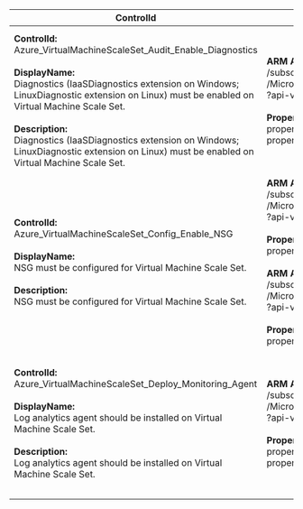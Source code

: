| ControlId | Dependent Azure API(s) and Properties | Control Spec |
|-----------|-------------------------------------|------------------|
| <b>ControlId:</b><br>Azure_VirtualMachineScaleSet_Audit_Enable_Diagnostics<br><br><b>DisplayName:</b><br>Diagnostics (IaaSDiagnostics extension on Windows; LinuxDiagnostic extension on Linux) must be enabled on Virtual Machine Scale Set.<br><br><b>Description: </b><br> Diagnostics (IaaSDiagnostics extension on Windows; LinuxDiagnostic extension on Linux) must be enabled on Virtual Machine Scale Set. |<b> ARM API to list all the VMSS configurations under the specified subscription: </b> <br> /subscriptions/{subscriptionId}/providers<br>/Microsoft.Compute/virtualMachineScaleSets<br>?api-version=2019-07-01 <br><br><b>Properties:</b><br> properties/storageProfile/osDisk/osType<br>properties/virtualMachineProfile/extensionProfile/extensions| <b>Scope: </b> All VMSS in a subscription<br><br><b>Config: </b><br> LinuxExtensionType:"LinuxDiagnostic"<br>LinuxExtensionPublisher:"Microsoft.OSTCExtensions"<br>WindowsExtensionType:"IaaSDiagnostics"<br>WindowsExtensionPublisher:"Microsoft.Azure.Diagnostics"<br><br><b>Passed: </b><br>Required diagnostics extension is present in VM Scale Set.<br><br><b>Failed: </b><br>Required diagnostics extension is missing in VM Scale Set. |
| <b>ControlId:</b><br>Azure_VirtualMachineScaleSet_Config_Enable_NSG<br><br><b>DisplayName:</b><br>NSG must be configured for Virtual Machine Scale Set.<br><br><b>Description: </b><br> NSG must be configured for Virtual Machine Scale Set. |<b> ARM API to get all the public IPs for the specified VMSS: </b> <br> /subscriptions/{subscriptionId}/resourceGroups/{resourceGroupName}/providers<br>/Microsoft.Compute/virtualMachineScaleSets/{resourceName}/publicipaddresses<br>?api-version=2019-07-01 <br><br><b>Properties:</b><br> properties/ipAddress <br><br><b> ARM API to list all the VMSS configurations under the specified subscription: </b> <br> /subscriptions/{subscriptionId}/providers<br>/Microsoft.Compute/virtualMachineScaleSets<br>?api-version=2019-07-01 <br><br><b>Properties:</b><br> properties/virtualMachineProfile/networkProfile/networkInterfaceConfigurations/properties/networkSecurityGroup| <b>Scope: </b> All VMSS in a subscription<br><br><b>Config: </b>NA<br><br><b>Passed: </b><br>VMSS does not have any associated public IP<br>or NSG is configured for the VMSS.<br><br><b>Failed: </b><br>VMSS have associated public IP and no NSG<br> is configured for it. |
| <b>ControlId:</b><br>Azure_VirtualMachineScaleSet_Deploy_Monitoring_Agent<br><br><b>DisplayName:</b><br>Log analytics agent should be installed on Virtual Machine Scale Set.<br><br><b>Description: </b><br> Log analytics agent should be installed on Virtual Machine Scale Set. |<b> ARM API to list all the VMSS configurations under the specified subscription: </b> <br> /subscriptions/{subscriptionId}/providers<br>/Microsoft.Compute/virtualMachineScaleSets<br>?api-version=2019-07-01 <br><br><b>Properties:</b><br> properties/storageProfile/osDisk/osType<br>properties/virtualMachineProfile/extensionProfile/extensions| <b>Scope: </b> All VMSS in a subscription<br><br><b>Config: </b><br> LinuxExtensionType:"OmsAgentForLinux"<br>LinuxExtensionPublisher:"Microsoft.EnterpriseCloud.Monitoring"<br>WindowsExtensionType:"MicrosoftMonitoringAgent"<br>WindowsExtensionPublisher:"Microsoft.EnterpriseCloud.Monitoring"<br><br><b>Passed: </b><br>Required monitoring agent is present in VM Scale Set.<br><br><b>Failed: </b><br>Required monitoring agent is missing in VM Scale Set. |
